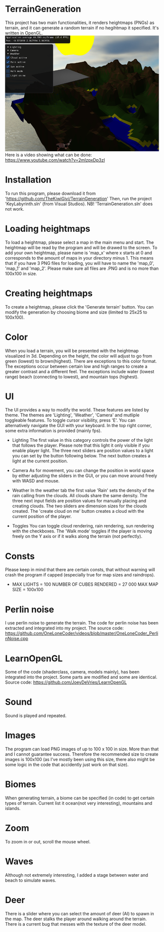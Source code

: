 # TerrainGeneration
This project has two main functionalities, it renders heightmaps (PNGs) as terrain, and it can generate a random terrain if no hegihtmap it specified. It's written in OpenGL.
![Pic of mountain terrain](https://github.com/TheKiwiGivi/TerrainGeneration/blob/master/Pics/generated_mountain.PNG)
Here is a video showing what can be done: https://www.youtube.com/watch?v=2mlzpxDp3zI

# Installation
To run this program, please download it from 'https://github.com/TheKiwiGivi/TerrainGeneration'
Then, run the project 'KeyLabyrinth.sln' (from Visual Studios).
NB! 'TerrainGeneration.sln' does not work.

# Loading heightmaps
To load a heightmap, please select a map in the main menu and start. The heightmap will be read by the program and will be drawed to the screen. To add your own heightmap, please name is 'map_x' where x starts at 0 and corresponds to the amount of maps in your directory minus 1. This means that if you have 3 PNG files for loading, you will have to name the 'map_0', 'map_1' and 'map_2'. Please make sure all files are .PNG and is no more than 100x100 in size.

# Creating heightmaps
To create a heightmap, please click the 'Generate terrain' button. You can modify the generation by choosing biome and size (limited to 25x25 to 100x100).

# Color
When you load a terrain, you will be presented with the heightmap visualized in 3d. Depending on the height, the color will adjust to go from green (lowest) to brown(highest). There are exceptions to this color format. The exceptions occur between certain low and high ranges to create a greater contrast and a different feel. The exceptions include water (lowest range) beach (connecting to lowest), and mountain tops (highest).

# UI
The UI provides a way to modify the world. These features are listed by theme. The themes are 'Lighting', 'Weather', 'Camera' and mutliple toggleable features. 
To toggle cursor visibility, press 'E'. You can alternatively navigate the GUI with your keyboard.
In the top right corner, some extra information is provided (mainly fps). 

* Lighting
The first value in this category controls the power of the light that follows the player. Please note that this light it only visible if you enable player light.
The three next sliders are position values to a light you can set by the button following below. 
The next button creates a light at the current position.

* Camera
As for movement, you can change the position in world space by either adjusting the sliders in the GUI, or you can move around freely with WASD and mouse.

* Weather
In the weather tab the first value 'Rain' sets the density of the rain calling from the clouds. All clouds share the same density.
The three next input fields are position values for manually placing and creating clouds.
The two sliders are dimension sizes for the clouds created. 
The 'create cloud on me' button creates a cloud with the current position of the player.

* Toggles
You can toggle cloud rendering, rain rendering, sun rendering with the checkboxes.
The 'Walk mode' toggles if the player is moving freely on the Y axis or if it walks along the terrain (not perfectly).

# Consts
Please keep in mind that there are certain consts, that without warning will crash the program if capped (especially true for map sizes and raindrops).
* MAX LIGHTS = 100
NUMBER OF CUBES RENDERED = 27 000
MAX MAP SIZE = 100x100

# Perlin noise
I use perlin noise to generate the terrain. The code for perlin noise has been extracted and integrated into my project. The source code: https://github.com/OneLoneCoder/videos/blob/master/OneLoneCoder_PerlinNoise.cpp

# LearnOpenGL
Some of the code (shaderclass, camera, models mainly), has been integrated into the project. Some parts are modified and some are identical. 
Source code: https://github.com/JoeyDeVries/LearnOpenGL

# Sound
Sound is played and repeated.

# Images
The program can load PNG images of up to 100 x 100 in size. More than that and I cannot guarantee success. Therefore the recommended size to create images is 100x100 (as I've mostly been using this size, there also might be some logic in the code that accidently just work on that size).

# Biomes
When generating terrain, a biome can be specified (in code) to get certain types of terrain. Current list it ocean(not very interesting), mountains and islands.

# Zoom
To zoom in or out, scroll the mouse wheel.

# Waves
Although not extremely interesting, I added a stage between water and beach to simulate waves.

# Deer
There is a slider where you can select the amount of deer (AI) to spawn in the map. The deer stalks the player around walking around the terrain. There is a current bug that messes with the texture of the deer model.
